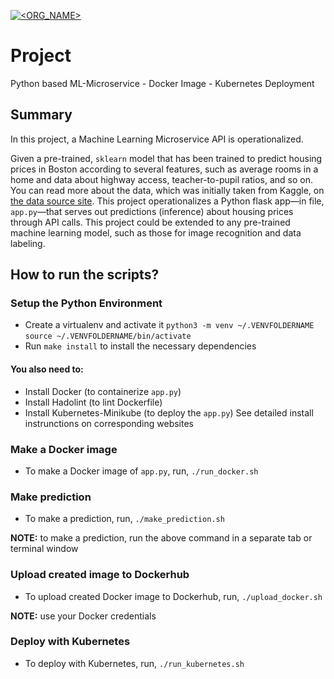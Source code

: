 [![<ORG_NAME>](https://circleci.com/gh/irtaza06/ml-microservice-docker-kubernetes.svg?style=svg)](https://circleci.com/gh/irtaza06/ml-microservice-docker-kubernetes)

# Project

Python based ML-Microservice - Docker Image - Kubernetes Deployment

## Summary

In this project, a Machine Learning Microservice API is operationalized. 

Given a pre-trained, `sklearn` model that has been trained to predict housing prices in Boston according to several features, such as average rooms in a home and data about highway access, teacher-to-pupil ratios, and so on. You can read more about the data, which was initially taken from Kaggle, on [the data source site](https://www.kaggle.com/c/boston-housing). This project  operationalizes a Python flask app—in file, `app.py`—that serves out predictions (inference) about housing prices through API calls. This project could be extended to any pre-trained machine learning model, such as those for image recognition and data labeling.

## How to run the scripts?

### Setup the Python Environment

* Create a virtualenv and activate it
`python3 -m venv ~/.VENVFOLDERNAME`
`source ~/.VENVFOLDERNAME/bin/activate`
* Run `make install` to install the necessary dependencies
#### You also need to:
* Install Docker (to containerize `app.py`)
* Install Hadolint (to lint Dockerfile)
* Install Kubernetes-Minikube (to deploy the `app.py`) 
See detailed install instrunctions on corresponding websites 

### Make a Docker image
* To make a Docker image of `app.py`, run, `./run_docker.sh`

### Make prediction
* To make a prediction, run, `./make_prediction.sh`

**NOTE:** to make a prediction, run the above command in a separate tab or terminal window

### Upload created image to Dockerhub
* To upload created Docker image to Dockerhub, run,  `./upload_docker.sh`

**NOTE:** use your Docker credentials

### Deploy with Kubernetes 
* To deploy with Kubernetes, run,  `./run_kubernetes.sh`

 
